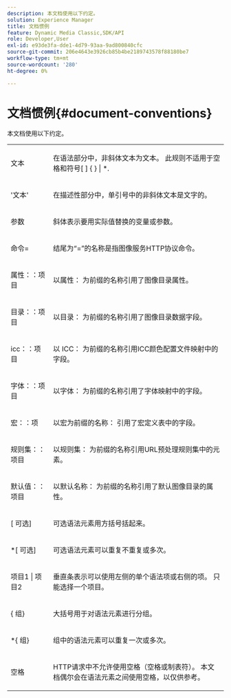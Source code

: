 ```yaml
---
description: 本文档使用以下约定。
solution: Experience Manager
title: 文档惯例
feature: Dynamic Media Classic,SDK/API
role: Developer,User
exl-id: e93de3fa-dde1-4d79-93aa-9ad800840cfc
source-git-commit: 206e4643e3926cb85b4be2189743578f88180be7
workflow-type: tm+mt
source-wordcount: '280'
ht-degree: 0%

---
```


# 文档惯例{#document-conventions}

本文档使用以下约定。

<table id="simpletable_8C9DB0DA5F2B4C068794415602B768CB"> 
 <tr class="strow"> 
  <td class="stentry"> <p>文本 </p> </td> 
  <td class="stentry"> <p>在语法部分中，非斜体文本为文本。 此规则不适用于空格和符号[ ] { } | *. </p> </td> 
 </tr> 
 <tr class="strow"> 
  <td class="stentry"> <p>'文本' </p> </td> 
  <td class="stentry"> <p>在描述性部分中，单引号中的非斜体文本是文字的。 </p> </td> 
 </tr> 
 <tr class="strow"> 
  <td class="stentry"> <p> <span class="varname">参数</span> </p> </td> 
  <td class="stentry"> <p>斜体表示要用实际值替换的变量或参数。 </p> </td> 
 </tr> 
 <tr class="strow"> 
  <td class="stentry"> <p> <span class="codeph">命令= </span> </p> </td> 
  <td class="stentry"> <p>结尾为“=”的名称是指图像服务HTTP协议命令。 </p> </td> 
 </tr> 
 <tr class="strow"> 
  <td class="stentry"> <p> <span class="codeph">属性：：项目</span> </p> </td> 
  <td class="stentry"> <p>以<span class="codeph">属性： </span>为前缀的名称引用了图像目录属性。 </p> </td> 
 </tr> 
 <tr class="strow"> 
  <td class="stentry"> <p> <span class="codeph">目录：：项目</span> </p> </td> 
  <td class="stentry"> <p>以<span class="codeph">目录： </span>为前缀的名称引用了图像目录数据字段。 </p> </td> 
 </tr> 
 <tr class="strow"> 
  <td class="stentry"> <p> <span class="codeph"> icc：：项目</span> </p> </td> 
  <td class="stentry"> <p>以<span class="codeph"> ICC： </span>为前缀的名称引用ICC颜色配置文件映射中的字段。 </p> </td> 
 </tr> 
 <tr class="strow"> 
  <td class="stentry"> <p> <span class="codeph">字体：：项目</span> </p> </td> 
  <td class="stentry"> <p>以<span class="codeph">字体： </span>为前缀的名称引用了字体映射中的字段。 </p> </td> 
 </tr> 
 <tr class="strow"> 
  <td class="stentry"> <p> <span class="codeph">宏：：项</span> </p> </td> 
  <td class="stentry"> <p>以<span class="codeph">宏为前缀的名称： </span>引用了宏定义表中的字段。 </p> </td> 
 </tr> 
 <tr class="strow"> 
  <td class="stentry"> <p> <span class="codeph">规则集：：项目</span> </p> </td> 
  <td class="stentry"> <p>以<span class="codeph">规则集： </span>为前缀的名称引用URL预处理规则集中的元素。 </p> </td> 
 </tr> 
 <tr class="strow"> 
  <td class="stentry"> <p> <span class="codeph">默认值：：项目</span> </p> </td> 
  <td class="stentry"> <p>以<span class="codeph">默认名称： </span>为前缀的名称引用了默认图像目录的属性。 </p> </td> 
 </tr> 
 <tr class="strow"> 
  <td class="stentry"> <p> <span class="codeph"> [ <span class="varname">可选</span>] </span> </p> </td> 
  <td class="stentry"> <p>可选语法元素用方括号括起来。 </p> </td> 
 </tr> 
 <tr class="strow"> 
  <td class="stentry"> <p> <span class="codeph"> *[ <span class="varname">可选</span>] </span> </p> </td> 
  <td class="stentry"> <p><span class="varname">可选</span>语法元素可以重复不重复或多次。 </p> </td> 
 </tr> 
 <tr class="strow"> 
  <td class="stentry"> <p> <span class="codeph"> <span class="varname">项目1 </span>| <span class="varname">项目2 </span> </span> </p> </td> 
  <td class="stentry"> <p>垂直条表示可以使用左侧的单个语法项或右侧的项。 只能选择一个项目。 </p> </td> 
 </tr> 
 <tr class="strow"> 
  <td class="stentry"> <p> <span class="codeph"> { <span class="varname">组</span>} </span> </p> </td> 
  <td class="stentry"> <p>大括号用于对语法元素进行分组。 </p> </td> 
 </tr> 
 <tr class="strow"> 
  <td class="stentry"> <p> <span class="codeph"> *{ <span class="varname">组</span>} </span> </p> </td> 
  <td class="stentry"> <p>组中的语法元素可以重复一次或多次。 </p> </td> 
 </tr> 
 <tr class="strow"> 
  <td class="stentry"> <p>空格 </p> </td> 
  <td class="stentry"> <p>HTTP请求中不允许使用空格（空格或制表符）。 本文档偶尔会在语法元素之间使用空格，以仅供参考。 </p> </td> 
 </tr> 
</table>
